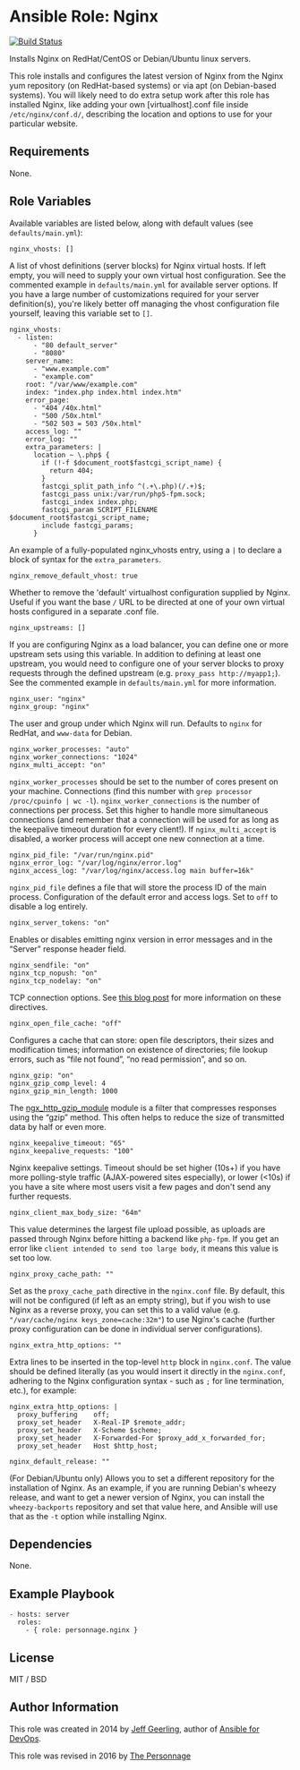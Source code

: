 # Ansible Role: Nginx

[![Build Status](https://travis-ci.org/personnage/ansible-role-nginx.svg?branch=master)](https://travis-ci.org/personnage/ansible-role-nginx)

Installs Nginx on RedHat/CentOS or Debian/Ubuntu linux servers.

This role installs and configures the latest version of Nginx from the Nginx yum repository (on RedHat-based systems) or via apt (on Debian-based systems). You will likely need to do extra setup work after this role has installed Nginx, like adding your own [virtualhost].conf file inside `/etc/nginx/conf.d/`, describing the location and options to use for your particular website.

## Requirements

None.

## Role Variables

Available variables are listed below, along with default values (see `defaults/main.yml`):

    nginx_vhosts: []

A list of vhost definitions (server blocks) for Nginx virtual hosts. If left empty, you will need to supply your own virtual host configuration. See the commented example in `defaults/main.yml` for available server options. If you have a large number of customizations required for your server definition(s), you're likely better off managing the vhost configuration file yourself, leaving this variable set to `[]`.

    nginx_vhosts:
      - listen:
          - "80 default_server"
          - "8080"
        server_name:
          - "www.example.com"
          - "example.com"
        root: "/var/www/example.com"
        index: "index.php index.html index.htm"
        error_page:
          - "404 /40x.html"
          - "500 /50x.html"
          - "502 503 = 503 /50x.html"
        access_log: ""
        error_log: ""
        extra_parameters: |
          location ~ \.php$ {
            if (!-f $document_root$fastcgi_script_name) {
              return 404;
            }
            fastcgi_split_path_info ^(.+\.php)(/.+)$;
            fastcgi_pass unix:/var/run/php5-fpm.sock;
            fastcgi_index index.php;
            fastcgi_param SCRIPT_FILENAME $document_root$fastcgi_script_name;
            include fastcgi_params;
          }

An example of a fully-populated nginx_vhosts entry, using a `|` to declare a block of syntax for the `extra_parameters`.

    nginx_remove_default_vhost: true

Whether to remove the 'default' virtualhost configuration supplied by Nginx. Useful if you want the base `/` URL to be directed at one of your own virtual hosts configured in a separate .conf file.

    nginx_upstreams: []

If you are configuring Nginx as a load balancer, you can define one or more upstream sets using this variable. In addition to defining at least one upstream, you would need to configure one of your server blocks to proxy requests through the defined upstream (e.g. `proxy_pass http://myapp1;`). See the commented example in `defaults/main.yml` for more information.

    nginx_user: "nginx"
    nginx_group: "nginx"

The user and group under which Nginx will run. Defaults to `nginx` for RedHat, and `www-data` for Debian.

    nginx_worker_processes: "auto"
    nginx_worker_connections: "1024"
    nginx_multi_accept: "on"

`nginx_worker_processes` should be set to the number of cores present on your machine. Connections (find this number with `grep processor /proc/cpuinfo | wc -l`). `nginx_worker_connections` is the number of connections per process. Set this higher to handle more simultaneous connections (and remember that a connection will be used for as long as the keepalive timeout duration for every client!). If `nginx_multi_accept` is disabled, a worker process will accept one new connection at a time.

    nginx_pid_file: "/var/run/nginx.pid"
    nginx_error_log: "/var/log/nginx/error.log"
    nginx_access_log: "/var/log/nginx/access.log main buffer=16k"

`nginx_pid_file` defines a file that will store the process ID of the main process. Configuration of the default error and access logs. Set to `off` to disable a log entirely.

    nginx_server_tokens: "on"

Enables or disables emitting nginx version in error messages and in the “Server” response header field.

    nginx_sendfile: "on"
    nginx_tcp_nopush: "on"
    nginx_tcp_nodelay: "on"

TCP connection options. See [this blog post](https://t37.net/nginx-optimization-understanding-sendfile-tcp_nodelay-and-tcp_nopush.html) for more information on these directives.

    nginx_open_file_cache: "off"

Configures a cache that can store: open file descriptors, their sizes and modification times; information on existence of directories; file lookup errors, such as “file not found”, “no read permission”, and so on.

    nginx_gzip: "on"
    nginx_gzip_comp_level: 4
    nginx_gzip_min_length: 1000

The [ngx_http_gzip_module](http://nginx.org/en/docs/http/ngx_http_gzip_module.html) module is a filter that compresses responses using the “gzip” method. This often helps to reduce the size of transmitted data by half or even more.

    nginx_keepalive_timeout: "65"
    nginx_keepalive_requests: "100"

Nginx keepalive settings. Timeout should be set higher (10s+) if you have more polling-style traffic (AJAX-powered sites especially), or lower (<10s) if you have a site where most users visit a few pages and don't send any further requests.

    nginx_client_max_body_size: "64m"

This value determines the largest file upload possible, as uploads are passed through Nginx before hitting a backend like `php-fpm`. If you get an error like `client intended to send too large body`, it means this value is set too low.

    nginx_proxy_cache_path: ""

Set as the `proxy_cache_path` directive in the `nginx.conf` file. By default, this will not be configured (if left as an empty string), but if you wish to use Nginx as a reverse proxy, you can set this to a valid value (e.g. `"/var/cache/nginx keys_zone=cache:32m"`) to use Nginx's cache (further proxy configuration can be done in individual server configurations).

    nginx_extra_http_options: ""

Extra lines to be inserted in the top-level `http` block in `nginx.conf`. The value should be defined literally (as you would insert it directly in the `nginx.conf`, adhering to the Nginx configuration syntax - such as `;` for line termination, etc.), for example:

    nginx_extra_http_options: |
      proxy_buffering    off;
      proxy_set_header   X-Real-IP $remote_addr;
      proxy_set_header   X-Scheme $scheme;
      proxy_set_header   X-Forwarded-For $proxy_add_x_forwarded_for;
      proxy_set_header   Host $http_host;

    nginx_default_release: ""

(For Debian/Ubuntu only) Allows you to set a different repository for the installation of Nginx. As an example, if you are running Debian's wheezy release, and want to get a newer version of Nginx, you can install the `wheezy-backports` repository and set that value here, and Ansible will use that as the `-t` option while installing Nginx.

## Dependencies

None.

## Example Playbook

    - hosts: server
      roles:
        - { role: personnage.nginx }

## License

MIT / BSD

## Author Information

This role was created in 2014 by [Jeff Geerling](http://jeffgeerling.com/), author of [Ansible for DevOps](http://ansiblefordevops.com/).

This role was revised in 2016 by [The Personnage](https://github.com/personnage)
